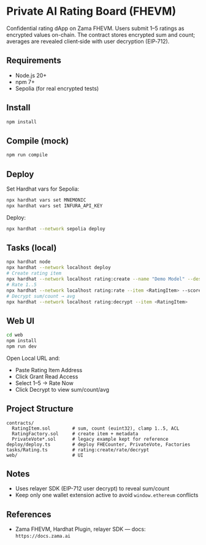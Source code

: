 # Private AI Rating Board (FHEVM)

Confidential rating dApp on Zama FHEVM. Users submit 1–5 ratings as encrypted values on-chain. The contract stores
encrypted sum and count; averages are revealed client‑side with user decryption (EIP‑712).

## Requirements

- Node.js 20+
- npm 7+
- Sepolia (for real encrypted tests)

## Install

```bash
npm install
```

## Compile (mock)

```bash
npm run compile
```

## Deploy

Set Hardhat vars for Sepolia:

```bash
npx hardhat vars set MNEMONIC
npx hardhat vars set INFURA_API_KEY
```

Deploy:

```bash
npx hardhat --network sepolia deploy
```

## Tasks (local)

```bash
npx hardhat node
npx hardhat --network localhost deploy
# Create rating item
npx hardhat --network localhost rating:create --name "Demo Model" --desc "First item"
# Rate 1..5
npx hardhat --network localhost rating:rate --item <RatingItem> --score 5
# Decrypt sum/count → avg
npx hardhat --network localhost rating:decrypt --item <RatingItem>
```

## Web UI

```bash
cd web
npm install
npm run dev
```

Open Local URL and:

- Paste Rating Item Address
- Click Grant Read Access
- Select 1–5 → Rate Now
- Click Decrypt to view sum/count/avg

## Project Structure

```
contracts/
  RatingItem.sol        # sum, count (euint32), clamp 1..5, ACL
  RatingFactory.sol     # create item + metadata
  PrivateVote*.sol      # legacy example kept for reference
deploy/deploy.ts        # deploy FHECounter, PrivateVote, Factories
tasks/Rating.ts         # rating:create/rate/decrypt
web/                    # UI
```

## Notes

- Uses relayer SDK (EIP-712 user decrypt) to reveal sum/count
- Keep only one wallet extension active to avoid `window.ethereum` conflicts

## References

- Zama FHEVM, Hardhat Plugin, relayer SDK — docs: `https://docs.zama.ai`
